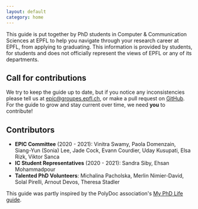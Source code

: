 ```yaml
---
layout: default
category: home
---
```


This guide is put together by PhD students in Computer & Communication Sciences at EPFL to help you navigate through your research career at EPFL, from applying to graduating.
This information is provided by students, for students and does not officially represent the views of EPFL or any of its departments.

## Call for contributions

We try to keep the guide up to date, but if you notice any inconsistencies please tell us at [epic@groupes.epfl.ch](mailto:epic@groupes.epfl.ch),
or make a pull request on [GitHub](https://github.com/EPIC-guide/epic-guide.github.io).
For the guide to grow and stay current over time, we need **you** to contribute!

## Contributors

- **EPIC Committee** (2020 - 2021): Vinitra Swamy, Paola Domenzain, Siang-Yun (Sonia) Lee, Jade Cock, Evann Courdier, Uday Kusupati, Elsa Rizk, Viktor Sanca
- **IC Student Representatives** (2020 - 2021): Sandra Siby, Ehsan Mohammadpour
- **Talented PhD Volunteers**: Michalina Pacholska, Merlin Nimier-David, Solal Pirelli, Arnout Devos, Theresa Stadler

This guide was partly inspired by the PolyDoc association's [My PhD Life guide](https://www.epfl.ch/campus/associations/list/polydoc/my-phd-life/).
